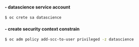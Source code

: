#### - datascience service account
```bash
$ oc crete sa datascience
```

#### - create security context constrain
```bash
$ oc adm policy add-scc-to-user privileged -z datascience
```